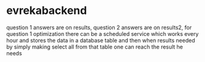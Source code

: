 # evrekabackend
question 1 answers are on results,
question 2 answers are on results2,
for question 1 optimization there can be a scheduled service which works every hour and stores the data in a database table and then when results needed
by simply making select all from that table one can reach the result he needs
